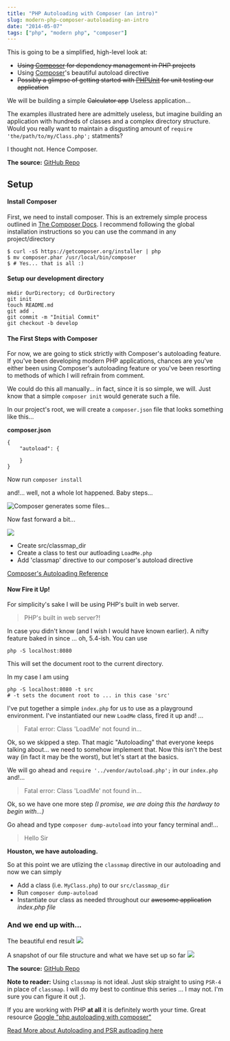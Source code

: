 ```yaml
---
title: "PHP Autoloading with Composer (an intro)"
slug: modern-php-composer-autoloading-an-intro
date: "2014-05-07"
tags: ["php", "modern php", "composer"]
---
```


This is going to be a simplified, high-level look at:

* ~~Using [Composer](https://getcomposer.org/) for dependency management in PHP projects~~
* Using [Composer](https://getcomposer.org/)'s beautiful autoload directive
* ~~Possibly a glimpse of getting started with [PHPUnit](http://phpunit.de/) for unit testing our application~~

We will be building a simple ~~Calculator app~~ Useless application...

The examples illustrated here are admittely useless, but imagine building an application with hundreds of classes and a complex directory structure. Would you really want to maintain a disgusting amount of `require 'the/path/to/my/Class.php';` statments?

I thought not. Hence Composer.

**The source:** [GitHub Repo](https://github.com/erikthedeveloper/tutsource-php-autoloading-with-composer)

## Setup

#### Install Composer
First, we need to install composer. This is an extremely simple process outlined in [The Composer Docs](https://getcomposer.org/doc/00-intro.md#globally). I recommend following the global installation instructions so you can use the command in any project/directory

```language-bash
$ curl -sS https://getcomposer.org/installer | php
$ mv composer.phar /usr/local/bin/composer
$ # Yes... that is all :)
```

#### Setup our development directory

```language-bash
mkdir OurDirectory; cd OurDirectory
git init
touch README.md
git add .
git commit -m "Initial Commit"
git checkout -b develop
```




#### The First Steps with Composer

For now, we are going to stick strictly with Composer's autoloading feature. If you've been developing modern PHP applications, chances are you've either been using Composer's autoloading feature or you've been resorting to methods of which I will refrain from comment.

We could do this all manually... in fact, since it is so simple, we will. Just know that a simple `composer init` would generate such a file.

In our project's root, we will create a `composer.json` file that looks something like this...

**composer.json**
```language-javascript
{
    "autoload": {

    }
}
```

Now run `composer install`

and!... well, not a whole lot happened. Baby steps...

![Composer generates some files...](/content/images/2014/May/composer_json_b___composer_autoloading_and_phpunit_an_intro.png)


Now fast forward a bit...

![](/content/images/2014/May/LoadMe_php_b___composer_autoloading_and_phpunit_an_intro.png)

* Create src/classmap_dir
 * Create a class to test our autloading `LoadMe.php`
* Add 'classmap' directive to our composer's autoload directive

[Composer's Autoloading Reference](https://getcomposer.org/doc/04-schema.md#autoload)


#### Now Fire it Up!

For simplicity's sake I will be using PHP's built in web server.

>PHP's built in web server?!

In case you didn't know (and I wish I would have known earlier). A nifty feature baked in since ... oh, 5.4-ish. You can use
    
    php -S localhost:8080

This will set the document root to the current directory.

In my case I am using
    
    php -S localhost:8080 -t src
    # -t sets the document root to ... in this case 'src'
    
I've put together a simple `index.php` for us to use as a playground environment. I've instantiated our new `LoadMe` class, fired it up and! ...

>Fatal error: Class 'LoadMe' not found in...

Ok, so we skipped a step. That magic "Autoloading" that everyone keeps talking about... we need to somehow implement that. Now this isn't the best way (in fact it may be the worst), but let's start at the basics.

We will go ahead and `require '../vendor/autoload.php';` in our `index.php` and!...

>Fatal error: Class 'LoadMe' not found in...

Ok, so we have one more step *(I promise, we are doing this the hardway to begin with...)*

Go ahead and type `composer dump-autoload` into your fancy terminal and!...

> Hello Sir

**Houston, we have autoloading.**

So at this point we are utlizing the `classmap` directive in our autoloading and now we can simply

* Add a class (i.e. `MyClass.php`) to our `src/classmap_dir`
* Run `composer dump-autoload`
* Instantiate our class as needed throughout our ~~awesome application~~ *index.php file*

### And we end up with...

The beautiful end result
![](/content/images/2014/May/Composer_Playground.png)

A snapshot of our file structure and what we have set up so far
![](/content/images/2014/May/Hangouts_and_index_php_b___composer_autoloading_and_phpunit_an_intro.png)

**The source:** [GitHub Repo](https://github.com/erikthedeveloper/tutsource-php-autoloading-with-composer)

**Note to reader:** Using `classmap` is not ideal. Just skip straight to using `PSR-4` in place of `classmap`. I will do my best to continue this series ... I may not. I'm sure you can figure it out ;).

If you are working with PHP **at all** it is definitely worth your time. Great resource [Google "php autoloading with composer"](https://www.google.com/search?q=php+autoloading+with+composer)

[Read More about Autoloading and PSR autloading here](https://getcomposer.org/doc/04-schema.md#autoload)

